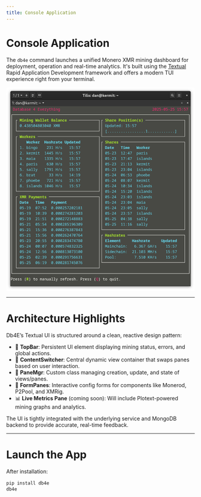 ```yaml
---
title: Console Application
---
```


# Console Application

The `db4e` command launches a unified Monero XMR mining dashboard for deployment, operation and real-time analytics. It's built using the [Textual](https://textual.textualize.io/) Rapid Application Development framework and offers a modern TUI experience right from your terminal.

![Screenshot of db4e-gui.sh](/images/db4e-gui.png)

---

# Architecture Highlights

Db4E’s Textual UI is structured around a clean, reactive design pattern:

* 🧩 **TopBar**: Persistent UI element displaying mining status, errors, and global actions.
* 🔀 **ContentSwitcher**: Central dynamic view container that swaps panes based on user interaction.
* 📂 **PaneMgr**: Custom class managing creation, update, and state of views/panes.
* 📝 **FormPanes**: Interactive config forms for components like Monerod, P2Pool, and XMRig.
* 📊 **Live Metrics Pane** (coming soon): Will include Plotext-powered mining graphs and analytics.

The UI is tightly integrated with the underlying service and MongoDB backend to provide accurate, real-time feedback.

---

# Launch the App

After installation:

```shell
pip install db4e
db4e
```







